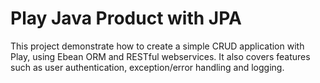 # Play Java Product with JPA

This project demonstrate how to create a simple CRUD application with Play, using Ebean ORM and RESTful webservices.
It also covers features such as user authentication, exception/error handling and logging.

